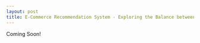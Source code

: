 ```yaml
---
layout: post
title: E-Commerce Recommendation System - Exploring the Balance between Consumer and Business Interest - Part II
---
```


Coming Soon!

<br>
<br>
